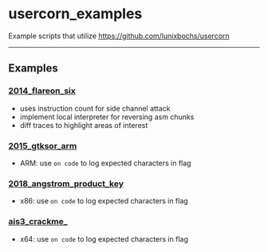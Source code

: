 # usercorn_examples
Example scripts that utilize https://github.com/lunixbochs/usercorn


---

## Examples
### [2014_flareon_six](2014_flareon_six)
 - uses instruction count for side channel attack
 - implement local interpreter for reversing asm chunks
 - diff traces to highlight areas of interest
 
### [2015_gtksor_arm](2015_gtksor_arm)
 - ARM: use `on code` to log expected characters in flag
 
### [2018_angstrom_product_key](2018_angstrom_product_key)
 - x86: use `on code` to log expected characters in flag
 
### [ais3_crackme_](ais3_crackme_)
 - x64: use `on code` to log expected characters in flag
